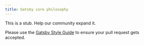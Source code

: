 ```yaml
---
title: Gatsby core philosophy
---
```


This is a stub. Help our community expand it.

Please use the [Gatsby Style Guide](/contributing/gatsby-style-guide/) to ensure your
pull request gets accepted.

